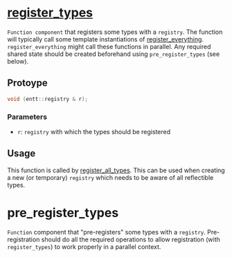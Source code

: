 # [register_types](register_types.hpp)

`Function component` that registers some types with a `registry`. The function will typically call some template instantiations of [register_everything](../helpers/register_everything.md). `register_everything` might call these functions in parallel. Any required shared state should be created beforehand using `pre_register_types` (see below).

## Protoype

```cpp
void (entt::registry & r);
```

### Parameters

* `r`: `registry` with which the types should be registered

## Usage

This function is called by [register_all_types](../helpers/register_all_types.md). This can be used when creating a new (or temporary) `registry` which needs to be aware of all reflectible types.

# pre_register_types

`Function` component that "pre-registers" some types with a `registry`. Pre-registration should do all the required operations to allow registration (with `register_types`) to work properly in a parallel context.